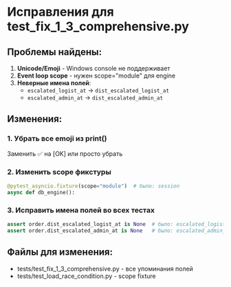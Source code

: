 # Исправления для test_fix_1_3_comprehensive.py

## Проблемы найдены:

1. **Unicode/Emoji** - Windows console не поддерживает
2. **Event loop scope** - нужен scope="module" для engine
3. **Неверные имена полей**:
   - `escalated_logist_at` → `dist_escalated_logist_at`
   - `escalated_admin_at` → `dist_escalated_admin_at`

## Изменения:

### 1. Убрать все emoji из print()
Заменить ✅ на [OK] или просто убрать

### 2. Изменить scope фикстуры
```python
@pytest_asyncio.fixture(scope="module")  # было: session
async def db_engine():
```

### 3. Исправить имена полей во всех тестах
```python
assert order.dist_escalated_logist_at is None  # было: escalated_logist_at
assert order.dist_escalated_admin_at is None   # было: escalated_admin_at
```

## Файлы для изменения:
- tests/test_fix_1_3_comprehensive.py - все упоминания полей
- tests/test_load_race_condition.py - scope fixture
